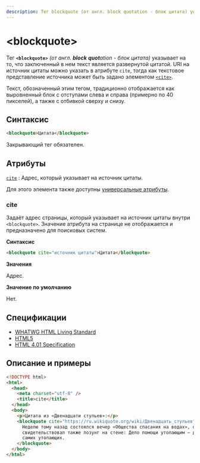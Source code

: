 ```yaml
---
description: Тег blockquote (от англ. block quotation - блок цитата) указывает на то, что заключенный в нем текст является развернутой цитатой
---
```


# &lt;blockquote&gt;

Тег **`<blockquote>`** _(от англ. **block** **quot**ation - блок цитата)_ указывает на то, что заключенный в нем текст является развернутой цитатой. URI на источник цитаты можно указать в атрибуте `cite`, тогда как текстовое представление источника может быть задано элементом [`<cite>`](/html/cite/).

Текст, обозначенный этим тегом, традиционно отображается как выровненный блок с отступами слева и справа (примерно по 40 пикселей), а также с отбивкой сверху и снизу.

## Синтаксис

```html
<blockquote>Цитата</blockquote>
```

Закрывающий тег обязателен.

## Атрибуты

[`cite`](#cite)
: Адрес, который указывает на источник цитаты.

Для этого элемента также доступны [универсальные атрибуты](uni-attr.md).

### cite

Задаёт адрес страницы, который указывает на источник цитаты внутри `<blockquote>`. Значение атрибута на странице не отображается и предназначено для поисковых систем.

**Синтаксис**

```html
<blockquote cite="источник цитаты">Цитата</blockquote>
```

**Значения**

Адрес.

**Значение по умолчанию**

Нет.

## Спецификации

- [WHATWG HTML Living Standard](https://html.spec.whatwg.org/multipage/semantics.html#the-blockquote-element)
- [HTML5](http://www.w3.org/TR/html5/grouping-content.html#the-blockquote-element)
- [HTML 4.01 Specification](http://www.w3.org/TR/html401/struct/text.html#h-9.2.2)

## Описание и примеры

```html
<!DOCTYPE html>
<html>
  <head>
    <meta charset="utf-8" />
    <title>cite</title>
  </head>
  <body>
    <p>Цитата из «Двенадцати стульев»:</p>
    <blockquote cite="https://ru.wikiquote.org/wiki/Двенадцать_стульев">
      Неделю тому назад состоялся вечер «Общества спасания на водах», о чём
      свидетельствовал также лозунг на стене: Дело помощи утопающим — дело рук
      самих утопающих.
    </blockquote>
  </body>
</html>
```

